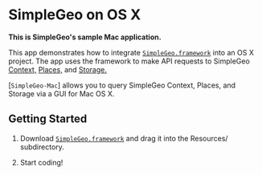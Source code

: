 # SimpleGeo on OS X

**This is SimpleGeo's sample Mac application.**

This app demonstrates how to integrate [`SimpleGeo.framework`](https://github.com/simplegeo/simplegeo.framework) into an OS X project. The app uses the framework to make API requests to SimpleGeo [Context,](https://simplegeo.com/products/context/) [Places,](https://simplegeo.com/products/places/) and [Storage.](https://simplegeo.com/products/storage/)

[`SimpleGeo-Mac`] allows you to query SimpleGeo Context, Places, and Storage via a GUI for Mac OS X.

## Getting Started

1. Download [`SimpleGeo.framework`](https://github.com/simplegeo/simplegeo.framework) and drag it into the Resources/ subdirectory.

2. Start coding!